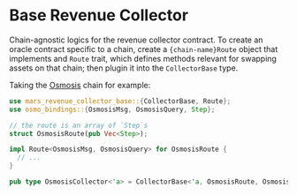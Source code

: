 # Base Revenue Collector

Chain-agnostic logics for the revenue collector contract. To create an oracle contract specific to a chain, create a `{chain-name}Route` object that implements and `Route` trait, which defines methods relevant for swapping assets on that chain; then plugin it into the `CollectorBase` type.

Taking the [Osmosis](https://github.com/osmosis-labs/osmosis) chain for example:

```rust
use mars_revenue_collector_base::{CollectorBase, Route};
use osmo_bindings::{OsmosisMsg, OsmosisQuery, Step};

// the route is an array of `Step`s
struct OsmosisRoute(pub Vec<Step>);

impl Route<OsmosisMsg, OsmosisQuery> for OsmosisRoute {
  // ...
}

pub type OsmosisCollector<'a> = CollectorBase<'a, OsmosisRoute, OsmosisMsg, OsmosisQuery>;
```